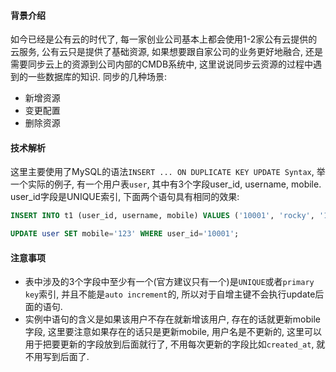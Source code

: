 #### 背景介绍

如今已经是公有云的时代了, 每一家创业公司基本上都会使用1-2家公有云提供的云服务, 公有云只是提供了基础资源, 如果想要跟自家公司的业务更好地融合, 还是需要同步云上的资源到公司内部的CMDB系统中, 这里说说同步云资源的过程中遇到的一些数据库的知识. 同步的几种场景:

* 新增资源
* 变更配置
* 删除资源

#### 技术解析

这里主要使用了MySQL的语法`INSERT ... ON DUPLICATE KEY UPDATE Syntax`, 举一个实际的例子, 有一个用户表`user`, 其中有3个字段user_id, username, mobile. user_id字段是UNIQUE索引, 下面两个语句具有相同的效果:

```sql
INSERT INTO t1 (user_id, username, mobile) VALUES ('10001', 'rocky', '123456789') ON DUPLICATE KEY UPDATE mobile='123';

UPDATE user SET mobile='123' WHERE user_id='10001';
```

#### 注意事项

* 表中涉及的3个字段中至少有一个(官方建议只有一个)是`UNIQUE`或者`primary key`索引, 并且不能是`auto increment`的, 所以对于自增主键不会执行update后面的语句.
* 实例中语句的含义是如果该用户不存在就新增该用户, 存在的话就更新mobile字段, 这里要注意如果存在的话只是更新mobile, 用户名是不更新的, 这里可以用于把要更新的字段放到后面就行了, 不用每次更新的字段比如`created_at`, 就不用写到后面了.